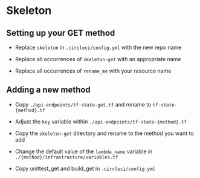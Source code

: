 # Skeleton

## Setting up your GET method

- Replace `skeleton` in `.circleci/config.yml` with the new repo name

- Replace all occurrences of `skeleton-get` with an appropriate name

- Replace all occurrences of `rename_me` with your resource name

## Adding a new method

- Copy `./api-endpoints/tf-state-get.tf` and rename to `tf-state-{method}.tf`

- Adjust the `key` variable within `./api-endpoints/tf-state-{method}.tf`

- Copy the `skeleton-get` directory and rename to the method you want to add

- Change the default value of the `lambda_name` variable in `./{method}/infrastructure/variables.tf`


- Copy unittest_get and build_get in `.circleci/config.yml`

